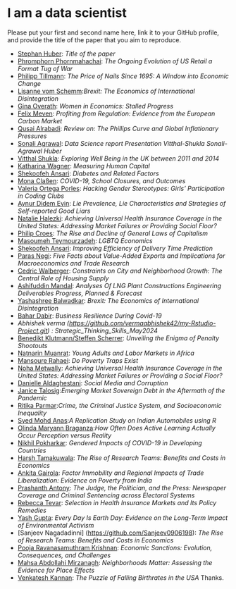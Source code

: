 # I am a data scientist

Please put your first and second name here, link it to your GitHub profile, and provide the title of the paper that you aim to reproduce.

* [Stephan Huber](https://github.com/hubchev): *Title of the paper*
* [Phromphorn Phornmahachai](https://github.com/ploypmpn): *The Ongoing Evolution of US Retail a Format Tug of War*
* [Philipp Tillmann](https://github.com/tillmannphilipp99): *The Price of Nails Since 1695: A Window into Economic Change*
* [Lisanne vom Schemm](https://github.com/lisanneschemm):*Brexit: The Economics of International Disintegration*
* [Gina Overath](https://github.com/gover1312): *Women in Economics: Stalled Progress*
* [Felix Meven](https://github.com/Flix1000): *Profiting from Regulation: Evidence from the European Carbon Market*
* [Qusai Alrabadi](https://github.com/QALRAB): *Review on: The Phillips Curve and Global Inflationary Pressures*
* [Sonali Agrawal](https://github.com/SonaliAgraw): *Data Science report Presentation Vitthal-Shukla Sonali-Agrawal Huber*
* [Vitthal Shukla](https://github.com/VitthalGit): *Exploring Well Being in the UK between 2011 and 2014*
* [Katharina Wagner](https://github.com/Katwag99): *Measuring Human Capital*
* [Shekoofeh Ansari](https://github.com/shekoofehansari): *Diabetes and Related Factors*
* [Mona Claßen](https://github.com/monaongit): *COVID-19, School Closures, and Outcomes*
* [Valeria Ortega Porles](https://github.com/VaalOP): *Hacking Gender Stereotypes: Girls’ Participation in Coding Clubs*
* [Aynur Didem Evin](https://github.com/didemevin): *Lie Prevalence, Lie Characteristics and Strategies of Self-reported Good Liars*
* [Natalie Halezki](https://github.com/HalNatalie): *Achieving Universal Health Insurance Coverage in the United States: Addressing Market Failures or Providing Social Floor?*
* [Philip Croes](https://github.com/PhilipCroes): *The Rise and Decline of General Laws of Capitalism*
* [Masoumeh Teymourzadeh](https://github.com/Mastanetmr): *LGBTQ Economics*
* [Shekoofeh Ansari](https://github.com/shekoofehansari3): *Improving Efficiency of Delivery Time Prediction*
* [Paras Negi](https://github.com/ParasNegi88): *Five Facts about Value-Added Exports and Implications for Macroeconomics and  Trade Research*
* [Cedric Walberger](https://github.com/cedricwalberger): *Constraints on City and Neighborhood Growth: The Central Role of Housing Supply*
* [Ashifuddin Mandal](https://github.com/Ashifuddinmandal?tab=repositories): *Analyses Of LNG Plant Constructions Engineering Deliverables Progress, Planned \& Forecast*
* [Yashashree Balwadkar](https://github.com/BalwadkarYashashree): *Brexit: The Economics of International Disintegration*
* [Bahar Dabir](https://github.com/BaharDabir/): *Business Resilience During Covid-19*
* *Abhishek verma (https://github.com/vermaabhishek42/my-Rstudio-Project.git) : Strategic\_Thinking\_Skills\_May2024*
* [Benedikt Klutmann/Steffen Scherrer](https://github.com/BenFrese): *Unveiling the Enigma of Penalty Shootouts*
* [Natnarin Muanrat](https://github.com/Natnarinnarin/): *Young Adults and Labor Markets in Africa*
* [Mansoure Rahaei](https://github.com/mansourerahaei): *Do Poverty Traps Exist*
* [Noha Metwally](https://github.com/NohaMetwally82): *Achieving Universal Health Insurance Coverage in the United States: Addressing Market Failures or Providing a Social Floor?*
* [Danielle Aldaghestani](https://github.com/danielle798): *Social Media and Corruption*
* [Janice Talosig](https://github.com/janicetalosig):*Emerging Market Sovereign Debt in the Aftermath of the Pandemic*
* [Ritika Parmar](https://github.com/Ritika-Parmar/Ritika):*Crime, the Criminal Justice System, and Socioeconomic Inequality*
* [Syed Mohd Anas](https://github.com/SyedAnas667):*A Replication  Study on Indian Automobiles using R*
* [Olinda Maryann Braganza](https://github.com/OlinMB):*How Often Does Active Learning Actually Occur Perception versus Reality*
* [Nikhil Pokharkar](https://github.com/nvpokharkar): *Gendered Impacts of COVID-19 in Developing Countries*
* [Harsh Tamakuwala](https://github.com/harshtamakuwala): *The Rise of Research Teams: Benefits and Costs in Economics*
* [Ankita Gairola](https://github.com/AnkitaGairola): *Factor Immobility and Regional Impacts of Trade Liberalization: Evidence on Poverty from India*
* [Prashanth Antony](https://github.com/Prashanthantony): *The Judge, the Politician, and the Press: Newspaper Coverage and Criminal Sentencing across Electoral Systems*
* [Rebecca Tevar](https://github.com/RebeccaTevar): *Selection in Health Insurance Markets and Its Policy Remedies*
* [Yash Gupta](https://github.com/yash8372): *Every Day Is Earth Day: Evidence on the Long-Term Impact of Environmental Activism*
* \[Sanjeev Nagadadinni] (https://github.com/Sanjeev0906198): *The Rise of Research Teams: Benefits and Costs in Economics*
* [Pooja Ravanasamuthram Krishnan](https://github.com/PoojaKrishnan1007): *Economic Sanctions: Evolution, Consequences, and Challenges*
* [Mahsa Abdollahi Mirzanagh](https://github.com/MahsaAbdollahiM): *Neighborhoods Matter: Assessing the Evidence for Place Effects*
* [Venkatesh Kannan](https://github.com/VenkateshKannan1999): *The Puzzle of Falling Birthrates in the USA*
  Thanks.
